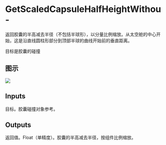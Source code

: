 # GetScaledCapsuleHalfHeightWithou-

返回胶囊的半高减去半径（不包括半球形），以分量比例缩放。从太空舱的中心开始，这是沿直线圆柱形部分到顶部半球的曲线开始前的垂直距离。

目标是胶囊的碰撞

## 图示

![]($-20221218-18230200.png)

## Inputs

目标。胶囊碰撞对象参考。 

## Outputs

返回值。Float（单精度）。胶囊的半高减去半径，按组件比例缩放。
